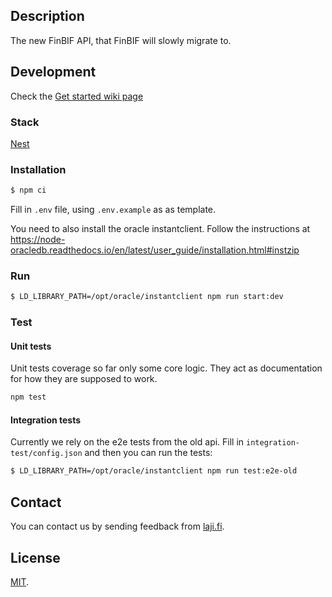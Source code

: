 ## Description

The new FinBIF API, that FinBIF will slowly migrate to.

## Development

Check the [Get started wiki page](https://github.com/luomus/laji-api/wiki/Get-started)

### Stack

[Nest](https://github.com/nestjs/nest)

### Installation

```bash
$ npm ci
```

Fill in `.env` file, using `.env.example` as as template.

You need to also install the oracle instantclient. Follow the instructions at https://node-oracledb.readthedocs.io/en/latest/user_guide/installation.html#instzip

### Run

```bash
$ LD_LIBRARY_PATH=/opt/oracle/instantclient npm run start:dev
```

### Test

#### Unit tests

Unit tests coverage so far only some core logic. They act as documentation for how they are supposed to work.

```bash
npm test
```

#### Integration tests

Currently we rely on the e2e tests from the old api. Fill in `integration-test/config.json` and then you can run the tests:

```bash
$ LD_LIBRARY_PATH=/opt/oracle/instantclient npm run test:e2e-old
```


## Contact

You can contact us by sending feedback from [laji.fi](https://laji.fi).

## License

[MIT](LICENSE).
